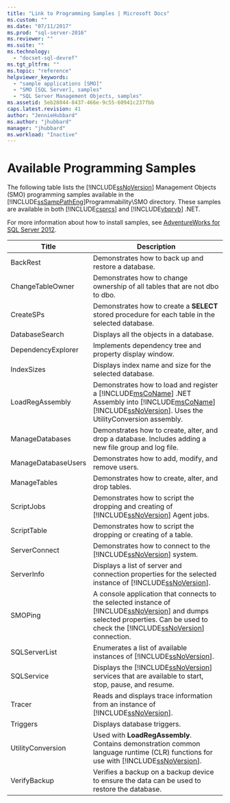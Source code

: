 ```yaml
---
title: "Link to Programming Samples | Microsoft Docs"
ms.custom: ""
ms.date: "07/11/2017"
ms.prod: "sql-server-2016"
ms.reviewer: ""
ms.suite: ""
ms.technology: 
  - "docset-sql-devref"
ms.tgt_pltfrm: ""
ms.topic: "reference"
helpviewer_keywords: 
  - "sample applications [SMO]"
  - "SMO [SQL Server], samples"
  - "SQL Server Management Objects, samples"
ms.assetid: 5eb28044-8437-466e-9c55-60941c237fbb
caps.latest.revision: 41
author: "JennieHubbard"
ms.author: "jhubbard"
manager: "jhubbard"
ms.workload: "Inactive"
---
```

# Available Programming Samples
  The following table lists the [!INCLUDE[ssNoVersion](../../includes/ssnoversion-md.md)] Management Objects (SMO) programming samples available in the [!INCLUDE[ssSampPathEng](../../includes/sssamppatheng-md.md)]Programmability\SMO directory. These samples are available in both [!INCLUDE[csprcs](../../includes/csprcs-md.md)] and [!INCLUDE[vbprvb](../../includes/vbprvb-md.md)] .NET.  
  
 For more information about how to install samples, see [AdventureWorks for SQL Server 2012](http://msftdbprodsamples.codeplex.com/releases/view/55330).  
  
|Title|Description|  
|-----------|-----------------|  
|BackRest|Demonstrates how to back up and restore a database.|  
|ChangeTableOwner|Demonstrates how to change ownership of all tables that are not dbo to dbo.|  
|CreateSPs|Demonstrates how to create a **SELECT** stored procedure for each table in the selected database.|  
|DatabaseSearch|Displays all the objects in a database.|  
|DependencyExplorer|Implements dependency tree and property display window.|  
|IndexSizes|Displays index name and size for the selected database.|  
|LoadRegAssembly|Demonstrates how to load and register a [!INCLUDE[msCoName](../../includes/msconame-md.md)] .NET Assembly into [!INCLUDE[msCoName](../../includes/msconame-md.md)] [!INCLUDE[ssNoVersion](../../includes/ssnoversion-md.md)]. Uses the UtilityConversion assembly.|  
|ManageDatabases|Demonstrates how to create, alter, and drop a database. Includes adding a new file group and log file.|  
|ManageDatabaseUsers|Demonstrates how to add, modify, and remove users.|  
|ManageTables|Demonstrates how to create, alter, and drop tables.|  
|ScriptJobs|Demonstrates how to script the dropping and creating of [!INCLUDE[ssNoVersion](../../includes/ssnoversion-md.md)] Agent jobs.|  
|ScriptTable|Demonstrates how to script the dropping or creating of a table.|  
|ServerConnect|Demonstrates how to connect to the [!INCLUDE[ssNoVersion](../../includes/ssnoversion-md.md)] system.|  
|ServerInfo|Displays a list of server and connection properties for the selected instance of [!INCLUDE[ssNoVersion](../../includes/ssnoversion-md.md)].|  
|SMOPing|A console application that connects to the selected instance of [!INCLUDE[ssNoVersion](../../includes/ssnoversion-md.md)] and dumps selected properties. Can be used to check the [!INCLUDE[ssNoVersion](../../includes/ssnoversion-md.md)] connection.|  
|SQLServerList|Enumerates a list of available instances of [!INCLUDE[ssNoVersion](../../includes/ssnoversion-md.md)].|  
|SQLService|Displays the [!INCLUDE[ssNoVersion](../../includes/ssnoversion-md.md)] services that are available to start, stop, pause, and resume.|  
|Tracer|Reads and displays trace information from an instance of [!INCLUDE[ssNoVersion](../../includes/ssnoversion-md.md)].|  
|Triggers|Displays database triggers.|  
|UtilityConversion|Used with **LoadRegAssembly**. Contains demonstration common language runtime (CLR) functions for use with [!INCLUDE[ssNoVersion](../../includes/ssnoversion-md.md)].|  
|VerifyBackup|Verifies a backup on a backup device to ensure the data can be used to restore the database.|  
  
  
